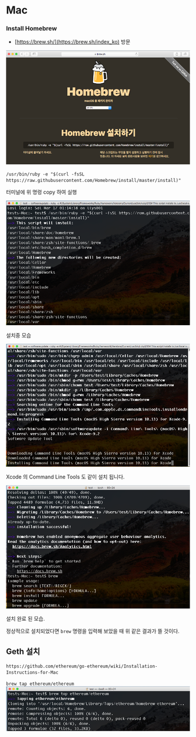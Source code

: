 # Mac

### Install Homebrew

* [https://brew.sh/](https://brew.sh/index_ko) 방문

![](/assets/install_hombrew.png)

`/usr/bin/ruby -e "$(curl -fsSL https://raw.githubusercontent.com/Homebrew/install/master/install)"`

터미널에 위 명령 copy 하여 실행

![](/assets/install_homebrew_1.png)

설치중 모습

![](/assets/install_hombrew_2.png)

Xcode 의 Command Line Tools 도 같이 설치 됩니다.

![](/assets/install_homebrew_3.png)

설치 완료 된 모습.

정상적으로 설치되었다면 `brew` 명령을 입력해 보았을 때 위 같은 결과가 뜰 것이다.

## Geth 설치

`https://github.com/ethereum/go-ethereum/wiki/Installation-Instructions-for-Mac`

`brew tap ethereum/ethereum  
`![](/assets/geth_1.png)









